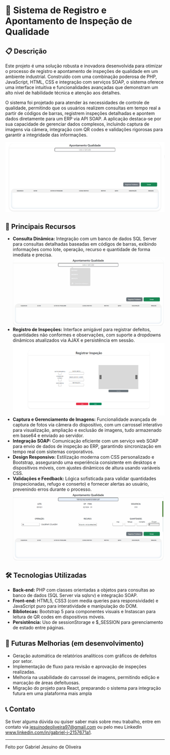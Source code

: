 # 📌 Sistema de Registro e Apontamento de Inspeção de Qualidade

## 📋 Descrição
Este projeto é uma solução robusta e inovadora desenvolvida para otimizar o processo de registro e apontamento de inspeções de qualidade em um ambiente industrial. Construído com uma combinação poderosa de PHP, JavaScript, HTML, CSS e integração com serviços SOAP, o sistema oferece uma interface intuitiva e funcionalidades avançadas que demonstram um alto nível de habilidade técnica e atenção aos detalhes.

O sistema foi projetado para atender às necessidades de controle de qualidade, permitindo que os usuários realizem consultas em tempo real a partir de códigos de barras, registrem inspeções detalhadas e apontem dados diretamente para um ERP via API SOAP. A aplicação destaca-se por sua capacidade de gerenciar dados complexos, incluindo captura de imagens via câmera, integração com QR codes e validações rigorosas para garantir a integridade das informações.

![Apontar_Qualidade](/Screenshots-Video/Apontar_Qualidade.png)

## 🚀 Principais Recursos
- **Consulta Dinâmica:** Integração com um banco de dados SQL Server para consultas detalhadas baseadas em códigos de barras, exibindo informações como lote, operação, recurso e quantidade de forma imediata e precisa. ![Video de Apresentacao](/Screenshots-Video/DropDown.gif)
- **Registro de Inspeções:** Interface amigável para registrar defeitos, quantidades não conformes e observações, com suporte a dropdowns dinâmicos atualizados via AJAX e persistência em sessão. ![Tela de Registro de Erros](/Screenshots-Video/Tela_Registro_Inspecao.png)
- **Captura e Gerenciamento de Imagens:** Funcionalidade avançada de captura de fotos via câmera do dispositivo, com um carrossel interativo para visualização, ampliação e exclusão de imagens, tudo armazenado em base64 e enviado ao servidor.
- **Integração SOAP:** Comunicação eficiente com um serviço web SOAP para envio de dados de inspeção ao ERP, garantindo sincronização em tempo real com sistemas corporativos.
- **Design Responsivo:** Estilização moderna com CSS personalizado e Bootstrap, assegurando uma experiência consistente em desktops e dispositivos móveis, com ajustes dinâmicos de altura usando variáveis CSS.
- **Validações e Feedback:** Lógica sofisticada para validar quantidades (inspecionadas, refugo e conserto) e fornecer alertas ao usuário, prevenindo erros durante o processo. ![Gif Erros](/Screenshots-Video/Erros.gif)



## 🛠️ Tecnologias Utilizadas
- **Back-end:** PHP com classes orientadas a objetos para consultas ao banco de dados (SQL Server via sqlsrv) e integração SOAP.
- **Front-end:** HTML5, CSS3 (com media queries para responsividade) e JavaScript puro para interatividade e manipulação do DOM.
- **Bibliotecas:** Bootstrap 5 para componentes visuais e Instascan para leitura de QR codes em dispositivos móveis.
- **Persistência:** Uso de sessionStorage e $_SESSION para gerenciamento de estado entre páginas.

## 🔄 Futuras Melhorias (em desenvolvimento)
- Geração automática de relatórios analíticos com gráficos de defeitos por setor.
- Implementação de fluxo para revisão e aprovação de inspeções realizadas.
- Melhoria na usabilidade do carrossel de imagens, permitindo edição e marcação de áreas defeituosas.
- Migração do projeto para React, preparando o sistema para integração futura em uma plataforma mais ampla

## 📞 Contato
Se tiver alguma dúvida ou quiser saber mais sobre meu trabalho, entre em contato via jesuinodeoliveira97@gmail.com ou pelo meu LinkedIn www.linkedin.com/in/gabriel-j-2157671a1.

---
Feito por Gabriel Jesuino de Oliveira

